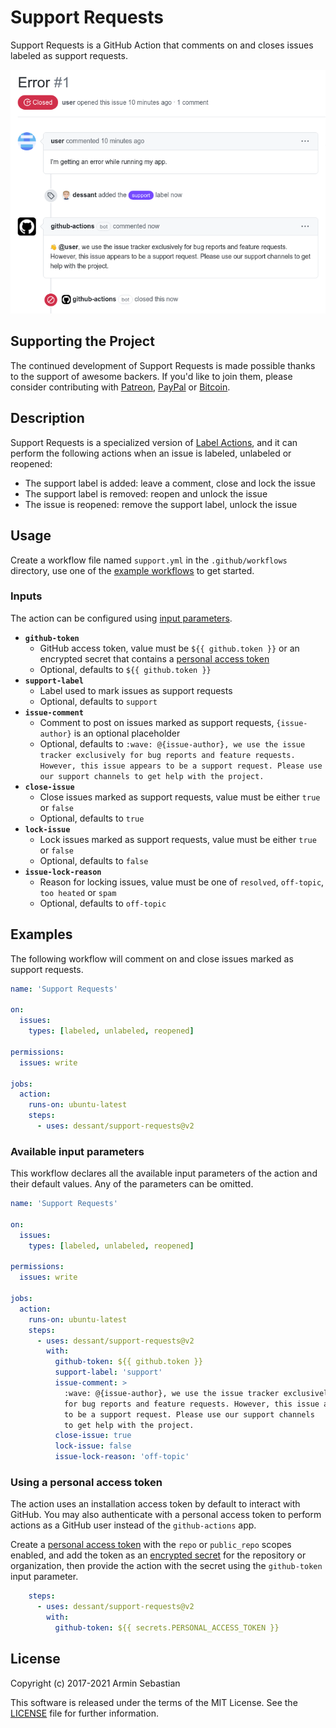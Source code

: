 # Support Requests

Support Requests is a GitHub Action that comments on
and closes issues labeled as support requests.

![](assets/screenshot.png)

## Supporting the Project

The continued development of Support Requests is made possible
thanks to the support of awesome backers. If you'd like to join them,
please consider contributing with
[Patreon](https://armin.dev/go/patreon?pr=support-requests&src=repo),
[PayPal](https://armin.dev/go/paypal?pr=support-requests&src=repo) or
[Bitcoin](https://armin.dev/go/bitcoin?pr=support-requests&src=repo).

## Description

Support Requests is a specialized version of
[Label Actions](https://github.com/dessant/label-actions),
and it can perform the following actions when an issue
is labeled, unlabeled or reopened:

- The support label is added: leave a comment, close and lock the issue
- The support label is removed: reopen and unlock the issue
- The issue is reopened: remove the support label, unlock the issue

## Usage

Create a workflow file named `support.yml` in the `.github/workflows` directory,
use one of the [example workflows](#examples) to get started.

### Inputs

The action can be configured using [input parameters](https://docs.github.com/en/actions/reference/workflow-syntax-for-github-actions#jobsjob_idstepswith).

<!-- prettier-ignore -->
- **`github-token`**
  - GitHub access token, value must be `${{ github.token }}` or an encrypted
    secret that contains a [personal access token](#using-a-personal-access-token)
  - Optional, defaults to `${{ github.token }}`
- **`support-label`**
  - Label used to mark issues as support requests
  - Optional, defaults to `support`
- **`issue-comment`**
  - Comment to post on issues marked as support requests,
    `{issue-author}` is an optional placeholder
  - Optional, defaults to `:wave: @{issue-author}, we use the issue tracker
    exclusively for bug reports and feature requests. However, this issue
    appears to be a support request. Please use our support channels
    to get help with the project.`
- **`close-issue`**
  - Close issues marked as support requests,
    value must be either `true` or `false`
  - Optional, defaults to `true`
- **`lock-issue`**
  - Lock issues marked as support requests,
    value must be either `true` or `false`
  - Optional, defaults to `false`
- **`issue-lock-reason`**
  - Reason for locking issues, value must be one
    of `resolved`, `off-topic`, `too heated` or `spam`
  - Optional, defaults to `off-topic`

## Examples

The following workflow will comment on and close issues
marked as support requests.

<!-- prettier-ignore -->
```yaml
name: 'Support Requests'

on:
  issues:
    types: [labeled, unlabeled, reopened]

permissions:
  issues: write

jobs:
  action:
    runs-on: ubuntu-latest
    steps:
      - uses: dessant/support-requests@v2
```

### Available input parameters

This workflow declares all the available input parameters of the action
and their default values. Any of the parameters can be omitted.

<!-- prettier-ignore -->
```yaml
name: 'Support Requests'

on:
  issues:
    types: [labeled, unlabeled, reopened]

permissions:
  issues: write

jobs:
  action:
    runs-on: ubuntu-latest
    steps:
      - uses: dessant/support-requests@v2
        with:
          github-token: ${{ github.token }}
          support-label: 'support'
          issue-comment: >
            :wave: @{issue-author}, we use the issue tracker exclusively
            for bug reports and feature requests. However, this issue appears
            to be a support request. Please use our support channels
            to get help with the project.
          close-issue: true
          lock-issue: false
          issue-lock-reason: 'off-topic'
```

### Using a personal access token

The action uses an installation access token by default to interact with GitHub.
You may also authenticate with a personal access token to perform actions
as a GitHub user instead of the `github-actions` app.

Create a [personal access token](https://docs.github.com/en/github/authenticating-to-github/keeping-your-account-and-data-secure/creating-a-personal-access-token)
with the `repo` or `public_repo` scopes enabled, and add the token as an
[encrypted secret](https://docs.github.com/en/actions/reference/encrypted-secrets#creating-encrypted-secrets-for-a-repository)
for the repository or organization, then provide the action with the secret
using the `github-token` input parameter.

<!-- prettier-ignore -->
```yaml
    steps:
      - uses: dessant/support-requests@v2
        with:
          github-token: ${{ secrets.PERSONAL_ACCESS_TOKEN }}
```

## License

Copyright (c) 2017-2021 Armin Sebastian

This software is released under the terms of the MIT License.
See the [LICENSE](LICENSE) file for further information.
